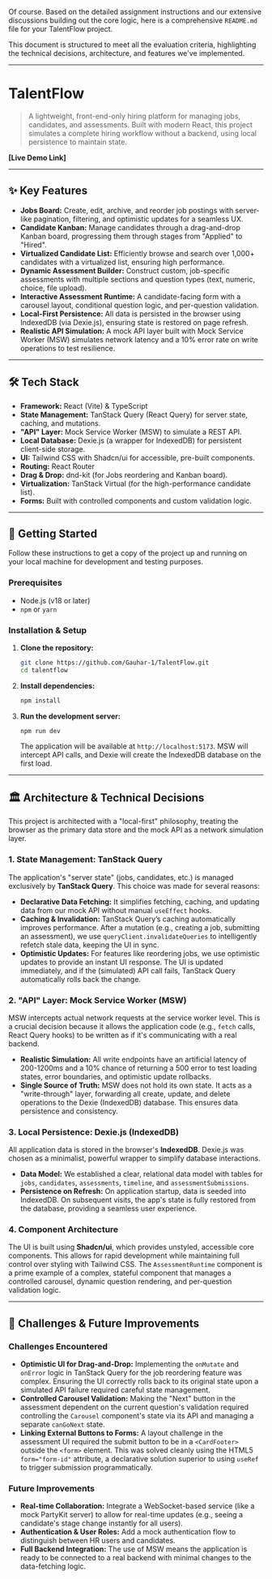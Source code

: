 Of course. Based on the detailed assignment instructions and our extensive discussions building out the core logic, here is a comprehensive `README.md` file for your TalentFlow project.

This document is structured to meet all the evaluation criteria, highlighting the technical decisions, architecture, and features we've implemented.

-----

# TalentFlow

> A lightweight, front-end-only hiring platform for managing jobs, candidates, and assessments. Built with modern React, this project simulates a complete hiring workflow without a backend, using local persistence to maintain state.

**[Live Demo Link]** 

-----

## ✨ Key Features

  * **Jobs Board:** Create, edit, archive, and reorder job postings with server-like pagination, filtering, and optimistic updates for a seamless UX.
  * **Candidate Kanban:** Manage candidates through a drag-and-drop Kanban board, progressing them through stages from "Applied" to "Hired".
  * **Virtualized Candidate List:** Efficiently browse and search over 1,000+ candidates with a virtualized list, ensuring high performance.
  * **Dynamic Assessment Builder:** Construct custom, job-specific assessments with multiple sections and question types (text, numeric, choice, file upload).
  * **Interactive Assessment Runtime:** A candidate-facing form with a carousel layout, conditional question logic, and per-question validation.
  * **Local-First Persistence:** All data is persisted in the browser using IndexedDB (via Dexie.js), ensuring state is restored on page refresh.
  * **Realistic API Simulation:** A mock API layer built with Mock Service Worker (MSW) simulates network latency and a 10% error rate on write operations to test resilience.

-----

## 🛠️ Tech Stack

  * **Framework:** React (Vite) & TypeScript
  * **State Management:** TanStack Query (React Query) for server state, caching, and mutations.
  * **"API" Layer:** Mock Service Worker (MSW) to simulate a REST API.
  * **Local Database:** Dexie.js (a wrapper for IndexedDB) for persistent client-side storage.
  * **UI:** Tailwind CSS with Shadcn/ui for accessible, pre-built components.
  * **Routing:** React Router
  * **Drag & Drop:** dnd-kit (for Jobs reordering and Kanban board).
  * **Virtualization:** TanStack Virtual (for the high-performance candidate list).
  * **Forms:** Built with controlled components and custom validation logic.

-----

## 🚀 Getting Started

Follow these instructions to get a copy of the project up and running on your local machine for development and testing purposes.

### Prerequisites

  * Node.js (v18 or later)
  * `npm` or `yarn`

### Installation & Setup

1.  **Clone the repository:**

    ```bash
    git clone https://github.com/Gauhar-1/TalentFlow.git
    cd talentflow
    ```

2.  **Install dependencies:**

    ```bash
    npm install
    ```

3.  **Run the development server:**

    ```bash
    npm run dev
    ```

    The application will be available at `http://localhost:5173`. MSW will intercept API calls, and Dexie will create the IndexedDB database on the first load.

-----

## 🏛️ Architecture & Technical Decisions

This project is architected with a "local-first" philosophy, treating the browser as the primary data store and the mock API as a network simulation layer.

### 1\. State Management: TanStack Query

The application's "server state" (jobs, candidates, etc.) is managed exclusively by **TanStack Query**. This choice was made for several reasons:

  * **Declarative Data Fetching:** It simplifies fetching, caching, and updating data from our mock API without manual `useEffect` hooks.
  * **Caching & Invalidation:** TanStack Query’s caching automatically improves performance. After a mutation (e.g., creating a job, submitting an assessment), we use `queryClient.invalidateQueries` to intelligently refetch stale data, keeping the UI in sync.
  * **Optimistic Updates:** For features like reordering jobs, we use optimistic updates to provide an instant UI response. The UI is updated immediately, and if the (simulated) API call fails, TanStack Query automatically rolls back the change.

### 2\. "API" Layer: Mock Service Worker (MSW)

MSW intercepts actual network requests at the service worker level. This is a crucial decision because it allows the application code (e.g., `fetch` calls, React Query hooks) to be written as if it's communicating with a real backend.

  * **Realistic Simulation:** All write endpoints have an artificial latency of 200-1200ms and a 10% chance of returning a 500 error to test loading states, error boundaries, and optimistic update rollbacks.
  * **Single Source of Truth:** MSW does not hold its own state. It acts as a "write-through" layer, forwarding all create, update, and delete operations to the Dexie (IndexedDB) database. This ensures data persistence and consistency.

### 3\. Local Persistence: Dexie.js (IndexedDB)

All application data is stored in the browser's **IndexedDB**. Dexie.js was chosen as a minimalist, powerful wrapper to simplify database interactions.

  * **Data Model:** We established a clear, relational data model with tables for `jobs`, `candidates`, `assessments`, `timeline`, and `assessmentSubmissions`.
  * **Persistence on Refresh:** On application startup, data is seeded into IndexedDB. On subsequent visits, the app's state is fully restored from the database, providing a seamless user experience.

### 4\. Component Architecture

The UI is built using **Shadcn/ui**, which provides unstyled, accessible core components. This allows for rapid development while maintaining full control over styling with Tailwind CSS. The `AssessmentRuntime` component is a prime example of a complex, stateful component that manages a controlled carousel, dynamic question rendering, and per-question validation logic.

-----

## 🤔 Challenges & Future Improvements

### Challenges Encountered

  * **Optimistic UI for Drag-and-Drop:** Implementing the `onMutate` and `onError` logic in TanStack Query for the job reordering feature was complex. Ensuring the UI correctly rolls back to its original state upon a simulated API failure required careful state management.
  * **Controlled Carousel Validation:** Making the "Next" button in the assessment dependent on the current question's validation required controlling the `Carousel` component's state via its API and managing a separate `canGoNext` state.
  * **Linking External Buttons to Forms:** A layout challenge in the assessment UI required the submit button to be in a `<CardFooter>` outside the `<form>` element. This was solved cleanly using the HTML5 `form="form-id"` attribute, a declarative solution superior to using `useRef` to trigger submission programmatically.

### Future Improvements

  * **Real-time Collaboration:** Integrate a WebSocket-based service (like a mock PartyKit server) to allow for real-time updates (e.g., seeing a candidate's stage change instantly for all users).
  * **Authentication & User Roles:** Add a mock authentication flow to distinguish between HR users and candidates.
  * **Full Backend Integration:** The use of MSW means the application is ready to be connected to a real backend with minimal changes to the data-fetching logic.